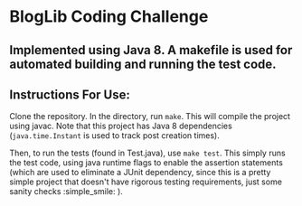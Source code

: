 # BlogLib Coding Challenge
## Implemented using Java 8. A makefile is used for automated building and running the test code.

## Instructions For Use:
Clone the repository. In the directory, run ```make```. This will compile the project using javac. Note that this project has Java 8 dependencies (```java.time.Instant``` is used to track post creation times).

Then, to run the tests (found in Test.java), use ```make test```. This simply runs the test code, using java runtime flags to enable the assertion statements (which are used to eliminate a JUnit dependency, since this is a pretty simple project that doesn't have rigorous testing requirements, just some sanity checks :simple_smile: ).
